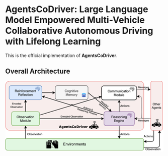# AgentsCoDriver: Large Language Model Empowered Multi-Vehicle Collaborative Autonomous Driving with Lifelong Learning

This is the official implementation of **AgentsCoDriver**.

## Overall Architecture

![](./asset/overall_architecture.png)


